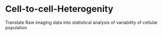 # Cell-to-cell-Heterogenity
 Translate Raw imaging data into statistical analysis of variability of cellular population
